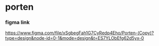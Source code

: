 # porten

### figma link

https://www.figma.com/file/xSgbegFah1G7CyRedp4Eho/Porten-(Copy)?type=design&node-id=0-1&mode=design&t=ES7YLObEfg62d5yx-0
